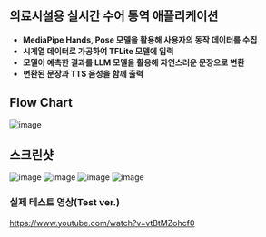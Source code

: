 ## 의료시설용 실시간 수어 통역 애플리케이션

- **MediaPipe Hands, Pose 모델을 활용해 사용자의 동작 데이터를 수집**
- **시계열 데이터로 가공하여 TFLite 모델에 입력**
- **모델이 예측한 결과를 LLM 모델을 활용해 자연스러운 문장으로 변환**
- **변환된 문장과 TTS 음성을 함께 출력**

## Flow Chart
![image](https://github.com/user-attachments/assets/b325a622-8e3f-4fb1-bb42-4e8fd710eaf5)

## 스크린샷
![image](https://github.com/user-attachments/assets/5df345cc-5947-4ecd-9231-c2b7e914b861)
![image](https://github.com/user-attachments/assets/9ff5b0c5-3c56-4fcb-9afe-37c71bf6be25)
![image](https://github.com/user-attachments/assets/8c022b48-f86f-404a-b789-366dc06d2973)
![image](https://github.com/user-attachments/assets/d15898fe-c656-4a85-912b-f0f31651376a)

### 실제 테스트 영상(Test ver.)
https://www.youtube.com/watch?v=vtBtMZohcf0
